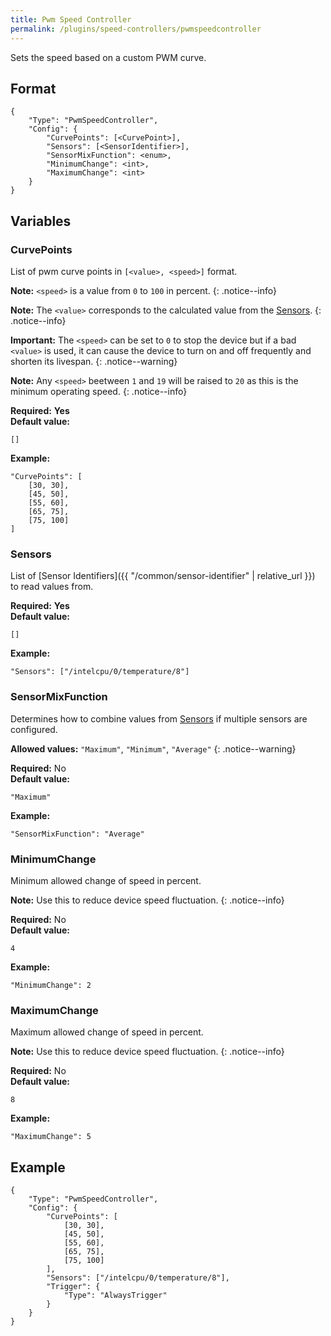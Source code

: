 ```yaml
---
title: Pwm Speed Controller
permalink: /plugins/speed-controllers/pwmspeedcontroller
---
```


Sets the speed based on a custom PWM curve.

## Format

~~~
{
    "Type": "PwmSpeedController",
    "Config": {
        "CurvePoints": [<CurvePoint>],
        "Sensors": [<SensorIdentifier>],
        "SensorMixFunction": <enum>,
        "MinimumChange": <int>,
        "MaximumChange": <int>
    }
}
~~~

## Variables

### CurvePoints
<div class="variable-block" markdown="block">

List of pwm curve points in `[<value>, <speed>]` format.

**Note:** `<speed>` is a value from `0` to `100` in percent.
{: .notice--info}

**Note:** The `<value>` corresponds to the calculated value from the [Sensors](#sensors).
{: .notice--info}

**Important:** The `<speed>` can be set to `0` to stop the device but if a bad `<value>` is used, it can cause the device to turn on and off frequently and shorten its livespan.
{: .notice--warning}

**Note:** Any `<speed>` beetween `1` and `19` will be raised to `20` as this is the minimum operating speed.
{: .notice--info}

**Required:** **Yes**<br>
**Default value:**
~~~
[]
~~~
**Example:**
~~~
"CurvePoints": [
    [30, 30],
    [45, 50],
    [55, 60],
    [65, 75],
    [75, 100]
]
~~~

</div>

### Sensors
<div class="variable-block" markdown="block">

List of [Sensor Identifiers]({{ "/common/sensor-identifier" | relative_url }}) to read values from.

**Required:** **Yes**<br>
**Default value:**
~~~
[]
~~~
**Example:**
~~~
"Sensors": ["/intelcpu/0/temperature/8"]
~~~

</div>

### SensorMixFunction
<div class="variable-block" markdown="block">

Determines how to combine values from [Sensors](#sensors) if multiple sensors are configured.

**Allowed values:** `"Maximum"`, `"Minimum"`, `"Average"`
{: .notice--warning}

**Required:** No<br>
**Default value:**
~~~
"Maximum"
~~~
**Example:**
~~~
"SensorMixFunction": "Average"
~~~

</div>

### MinimumChange
<div class="variable-block" markdown="block">

Minimum allowed change of speed in percent.

**Note:** Use this to reduce device speed fluctuation.
{: .notice--info}

**Required:** No<br>
**Default value:**
~~~
4
~~~
**Example:**
~~~
"MinimumChange": 2
~~~

</div>

### MaximumChange
<div class="variable-block" markdown="block">

Maximum allowed change of speed in percent.

**Note:** Use this to reduce device speed fluctuation.
{: .notice--info}

**Required:** No<br>
**Default value:**
~~~
8
~~~
**Example:**
~~~
"MaximumChange": 5
~~~

</div>

## Example

~~~
{
    "Type": "PwmSpeedController", 
    "Config": {
        "CurvePoints": [
            [30, 30],
            [45, 50],
            [55, 60],
            [65, 75],
            [75, 100]
        ],
        "Sensors": ["/intelcpu/0/temperature/8"],
        "Trigger": {
            "Type": "AlwaysTrigger"
        }
    }
}
~~~